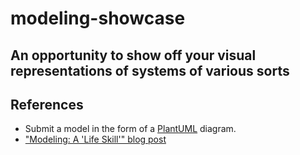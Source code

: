 # modeling-showcase
## An opportunity to show off your visual representations of systems of various sorts


## References
* Submit a model in the form of a [PlantUML](https://plantuml.com) diagram.
* ["Modeling:  A 'Life Skill'" blog post](https://zoebraiterman.com/2021/03/01/modeling-a-life-skill/)


